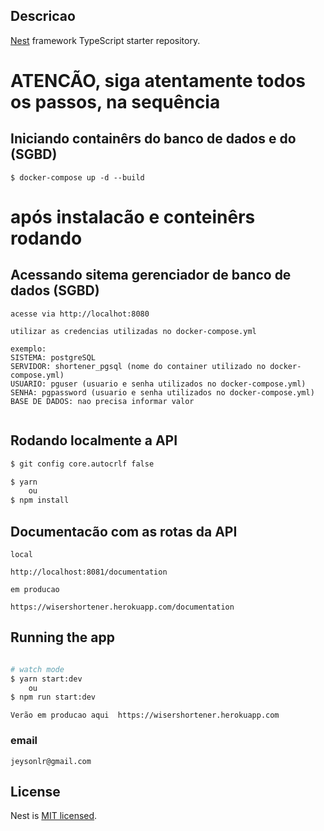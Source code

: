 ## Descricao

[Nest](https://github.com/nestjs/nest) framework TypeScript starter repository.

# ATENCÃO, siga atentamente todos os passos, na sequência

## Iniciando containêrs do banco de dados e do (SGBD)
```
$ docker-compose up -d --build

```
# após instalacão e conteinêrs rodando
## Acessando sitema gerenciador de banco de dados (SGBD)
```
acesse via http://localhot:8080

utilizar as credencias utilizadas no docker-compose.yml

exemplo:
SISTEMA: postgreSQL
SERVIDOR: shortener_pgsql (nome do container utilizado no docker-compose.yml)
USUARIO: pguser (usuario e senha utilizados no docker-compose.yml)
SENHA: pgpassword (usuario e senha utilizados no docker-compose.yml)
BASE DE DADOS: nao precisa informar valor


```

## Rodando localmente a API

```bash
$ git config core.autocrlf false

$ yarn
    ou
$ npm install
```

## Documentacão com as rotas da API
```
local

http://localhost:8081/documentation

em producao

https://wisershortener.herokuapp.com/documentation
```

## Running the app

```bash

# watch mode
$ yarn start:dev
    ou
$ npm run start:dev

```

```
Verão em producao aqui  https://wisershortener.herokuapp.com
```

### email
``
jeysonlr@gmail.com
``

## License

Nest is [MIT licensed](LICENSE).
